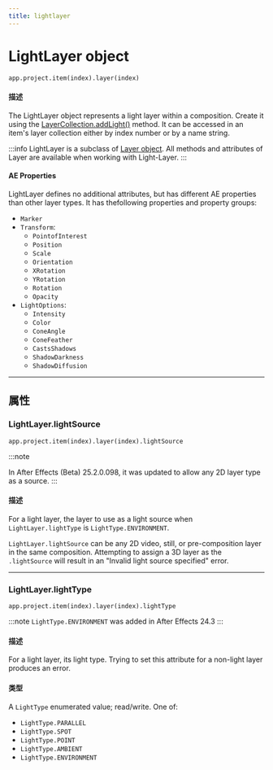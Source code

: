 ```yaml
---
title: lightlayer
---
```

# LightLayer object

`app.project.item(index).layer(index)`

#### 描述

The LightLayer object represents a light layer within a composition. Create it using the [LayerCollection.addLight()](layercollection.md#layercollectionaddlight) method. It can be accessed in an item's layer collection either by index number or by a name string.

:::info
LightLayer is a subclass of [Layer object](../layer). All methods and attributes of Layer are available when working with Light-Layer.
:::

#### AE Properties

LightLayer defines no additional attributes, but has different AE properties than other layer types. It has thefollowing properties and property groups:

- `Marker`
- `Transform`:
  - `PointofInterest`
  - `Position`
  - `Scale`
  - `Orientation`
  - `XRotation`
  - `YRotation`
  - `Rotation`
  - `Opacity`
- `LightOptions`:
  - `Intensity`
  - `Color`
  - `ConeAngle`
  - `ConeFeather`
  - `CastsShadows`
  - `ShadowDarkness`
  - `ShadowDiffusion`

---

## 属性

### LightLayer.lightSource

`app.project.item(index).layer(index).lightSource`

:::note

In After Effects (Beta) 25.2.0.098, it was updated to allow any 2D layer type as a source.
:::

#### 描述

For a light layer, the layer to use as a light source when `LightLayer.lightType` is `LightType.ENVIRONMENT`.

`LightLayer.lightSource` can be any 2D video, still, or pre-composition layer in the same composition. Attempting to assign a 3D layer as the `.lightSource` will result in an "Invalid light source specified" error.

---

### LightLayer.lightType

`app.project.item(index).layer(index).lightType`

:::note
`LightType.ENVIRONMENT` was added in After Effects 24.3
:::

#### 描述

For a light layer, its light type. Trying to set this attribute for a non-light layer produces an error.

#### 类型

A `LightType` enumerated value; read/write. One of:

- `LightType.PARALLEL`
- `LightType.SPOT`
- `LightType.POINT`
- `LightType.AMBIENT`
- `LightType.ENVIRONMENT`
